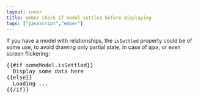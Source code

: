 ```yaml
---
layout: inner
title: ember check if model settled before displaying
tags: ["javascript","ember"]
---
```

If you have a model with relationships, the `isSettled` property could be of some use, to avoid drawing only partial state, in case of ajax,
or even screen flickering:
<pre>
{{#if someModel.isSettled}}
  Display some data here
{{else}}
  Loading ...
{{/if}}
</pre>
